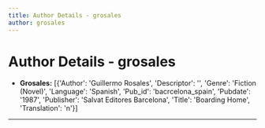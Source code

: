```yaml
---
title: Author Details - grosales
author: grosales
---
```


# Author Details - grosales

<ul>
    <li><strong>Grosales:</strong> [{'Author': 'Guillermo Rosales', 'Descriptor': '', 'Genre': 'Fiction (Novel)', 'Language': 'Spanish', 'Pub_id': 'bacrcelona_spain', 'Pubdate': '1987', 'Publisher': 'Salvat Editores Barcelona', 'Title': 'Boarding Home', 'Translation': 'n'}]</li>
</ul>
<hr>